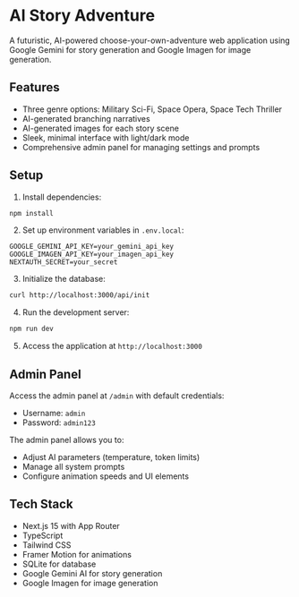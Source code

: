 # AI Story Adventure

A futuristic, AI-powered choose-your-own-adventure web application using Google Gemini for story generation and Google Imagen for image generation.

## Features

- Three genre options: Military Sci-Fi, Space Opera, Space Tech Thriller
- AI-generated branching narratives
- AI-generated images for each story scene
- Sleek, minimal interface with light/dark mode
- Comprehensive admin panel for managing settings and prompts

## Setup

1. Install dependencies:
```bash
npm install
```

2. Set up environment variables in `.env.local`:
```
GOOGLE_GEMINI_API_KEY=your_gemini_api_key
GOOGLE_IMAGEN_API_KEY=your_imagen_api_key
NEXTAUTH_SECRET=your_secret
```

3. Initialize the database:
```bash
curl http://localhost:3000/api/init
```

4. Run the development server:
```bash
npm run dev
```

5. Access the application at `http://localhost:3000`

## Admin Panel

Access the admin panel at `/admin` with default credentials:
- Username: `admin`
- Password: `admin123`

The admin panel allows you to:
- Adjust AI parameters (temperature, token limits)
- Manage all system prompts
- Configure animation speeds and UI elements

## Tech Stack

- Next.js 15 with App Router
- TypeScript
- Tailwind CSS
- Framer Motion for animations
- SQLite for database
- Google Gemini AI for story generation
- Google Imagen for image generation